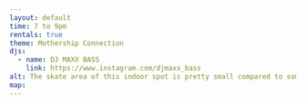 ```yaml
---
layout: default
time: 7 to 9pm
rentals: true
theme: Mothership Connection
djs:
  - name: DJ MAXX BASS
    link: https://www.instagram.com/djmaxx_bass
alt: The skate area of this indoor spot is pretty small compared to some of our other locations, so we’ll also be having a cozy fall bonfire out back, with lots of space to chill and chat even if you don’t feel like getting out on wheels.
map:
---
```


